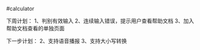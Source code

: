#calculator

下周计划：
    1、判别有效输入
    2、连续输入错误，提示用户查看帮助文档
    3、加入帮助文档查看的单独页面

下一步计划：
    2、支持语音播报
    3、支持大小写转换